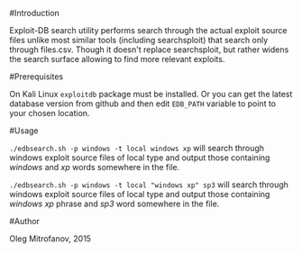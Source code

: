 #Introduction

Exploit-DB search utility performs search through the actual exploit
source files unlike most similar tools (including searchsploit) that 
search only through files.csv. Though it doesn't replace searchsploit,
but rather widens the search surface allowing to find more relevant
exploits.

#Prerequisites
  
On Kali Linux `exploitdb` package must be installed. Or you can get
the latest database version from github and then edit `EDB_PATH`
variable to point to your chosen location.

#Usage

`./edbsearch.sh -p windows -t local windows xp` will search through
windows exploit source files of local type and output those containing
*windows* and *xp* words somewhere in the file.

`./edbsearch.sh -p windows -t local "windows xp" sp3` will search
through windows exploit source files of local type and output those
containing *windows xp* phrase and *sp3* word somewhere in the file.

#Author

Oleg Mitrofanov, 2015


